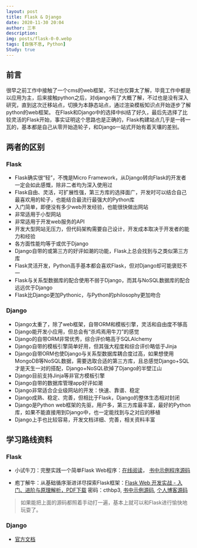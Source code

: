 ```yaml
---
layout: post
title: Flask & Django
date: 2020-11-30 20:04
author: 三丰
description:
img: posts/flask-0-0.webp
tags: [自强不息, Python]
Study: true
---
```

## 前言

很早之前工作中接触了一个cms的web框架，不过也仅算太了解，毕竟工作中都是以应用为主，后来接触python之后，对django有了大概了解，不过也是没有深入研究，直到这次迁移站点，切换为本静态站点，通过渲染模板知识点开始逐步了解python的web框架。
在Flask和Django中的选择中纠结了好久，最后先选择了比较灵活的Flask开始，事实证明这个思路也是正确的，Flask构建站点几乎是一砖一瓦的，基本都是自己从零开始造轮子，和Django一站式开始有着天壤的差别。

## 两者的区别

### Flask

- Flask确实很“轻”，不愧是Micro Framework，从Django转向Flask的开发者一定会如此感慨，除非二者均为深入使用过
- Flask自由、灵活，可扩展性强，第三方库的选择面广，开发时可以结合自己最喜欢用的轮子，也能结合最流行最强大的Python库
- 入门简单，即便没有多少web开发经验，也能很快做出网站
- 非常适用于小型网站
- 非常适用于开发web服务的API
- 开发大型网站无压力，但代码架构需要自己设计，开发成本取决于开发者的能力和经验
- 各方面性能均等于或优于Django
- Django自带的或第三方的好评如潮的功能，Flask上总会找到与之类似第三方库
- Flask灵活开发，Python高手基本都会喜欢Flask，但对Django却可能褒贬不一
- Flask与关系型数据库的配合使用不弱于Django，而其与NoSQL数据库的配合远远优于Django
- Flask比Django更加Pythonic，与Python的philosophy更加吻合

### Django

- Django太重了，除了web框架，自带ORM和模板引擎，灵活和自由度不够高
- Django能开发小应用，但总会有“杀鸡焉用牛刀”的感觉
- Django的自带ORM非常优秀，综合评价略高于SQLAlchemy
- Django自带的模板引擎简单好用，但其强大程度和综合评价略低于Jinja
- Django自带ORM也使Django与关系型数据库耦合度过高，如果想使用MongoDB等NoSQL数据，需要选取合适的第三方库，且总感觉Django+SQL才是天生一对的搭配，Django+NoSQL砍掉了Django的半壁江山
- Django目前支持Jinja等非官方模板引擎
- Django自带的数据库管理app好评如潮
- Django非常适合企业级网站的开发：快速、靠谱、稳定
- Django成熟、稳定、完善，但相比于Flask，Django的整体生态相对封闭
- Django是Python web框架的先驱，用户多，第三方库最丰富，最好的Python库，如果不能直接用到Django中，也一定能找到与之对应的移植
- Django上手也比较容易，开发文档详细、完善，相关资料丰富

## 学习路线资料

### Flask

- 小试牛刀：完整实践一个简单Flask Web程序：[在线阅读](https://read.helloflask.com)， [书中示例程序源码](https://github.com/greyli/watchlist)

- 庖丁解牛：从基础循序渐进详尽探索Flask框架：[Flask Web 开发实战 - 入门、进阶与原理解析，PDF下载](https://share.weiyun.com/5h4ce8wG) 密码：cthbp3,
[书中示例源码](https://github.com/greyli/helloflask),
[个人博客源码](https://github.com/greyli/bluelog)

> 如果能把上面的源码都照着手动打一遍，基本上就可以和Flask进行愉快地玩耍了。

### Django

- [官方文档](https://docs.djangoproject.com/zh-hans/3.1)
